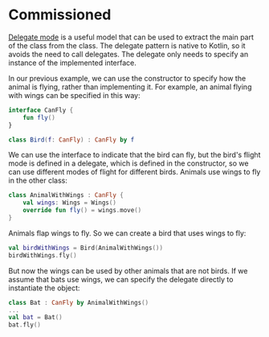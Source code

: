 # Commissioned

[Delegate mode] is a useful model that can be used to extract the main part of the class from the class. The delegate pattern is native to Kotlin, so it avoids the need to call delegates. The delegate only needs to specify an instance of the implemented interface.

In our previous example, we can use the constructor to specify how the animal is flying, rather than implementing it. For example, an animal flying with wings can be specified in this way:

```kotlin
interface CanFly {
	fun fly()
}

class Bird(f: CanFly) : CanFly by f
```

We can use the interface to indicate that the bird can fly, but the bird's flight mode is defined in a delegate, which is defined in the constructor, so we can use different modes of flight for different birds. Animals use wings to fly in the other class:

```kotlin
class AnimalWithWings : CanFly {
    val wings: Wings = Wings()
    override fun fly() = wings.move()
}
```

Animals flap wings to fly. So we can create a bird that uses wings to fly:

```kotlin
val birdWithWings = Bird(AnimalWithWings())
birdWithWings.fly()
```

But now the wings can be used by other animals that are not birds. If we assume that bats use wings, we can specify the delegate directly to instantiate the object:

```kotlin
class Bat : CanFly by AnimalWithWings()
...
val bat = Bat()
bat.fly()
```

[Delegate mode]: https://en.wikipedia.org/wiki/Delegation_pattern
